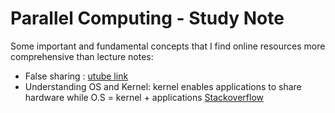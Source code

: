 # Parallel Computing - Study Note

Some important and fundamental concepts that I find online resources more comprehensive than lecture notes: 
* False sharing : [utube link](https://www.youtube.com/watch?v=dznxqe1Uk3E)  
* Understanding OS and Kernel: kernel enables applications to share hardware while O.S = kernel + applications [Stackoverflow](https://stackoverflow.com/a/2014011/5098762)
